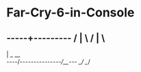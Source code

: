 # Far-Cry-6-in-Console
 

   -----+---------
  /     |         \ 
 /      |          \  
 ------------------------- 
|    _                 __  \
----/_\---------------/__\---
    \_/               \__/

